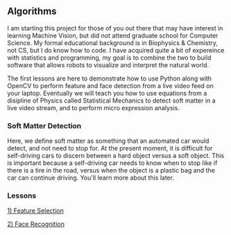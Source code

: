 <h2> Algorithms </h2>

<p>I am starting this project for those of you out there that may have interest in learning Machine Vision, but did not attend graduate school for Computer Science.  My formal educational background is in Biophysics & Chemistry, not CS, but I do know how to code.  I have acquired quite a bit of expereince with statistics and programming,  my goal is to combine the two to build software that allows robots to visualize and interpret the natural world.</p>

<p>The first lessons are here to demonstrate how to use Python along with OpenCV to perform feature and face detection from a live video feed on your laptop. Eventually we will teach you how to use equations from a disipline of Physics called Statistical Mechanics to detect soft matter in a live video stream, and to perform micro expression analysis.</p>

<h3>Soft Matter Detection</h3>

<p>Here, we define soft matter as something that an automated car would detect, and not need to stop for.  At the present moment, it is difficult for self-driving cars to discern between a hard object versus a soft object. This is important because a self-driving car needs to know when to stop like if there is a tire in the road, versus when the object is a plastic bag and the car can continue driving.  You'll learn more about this later.</p>


<h3>Lessons</h3>

<a href="https://github.com/jchiefelk/Algorithms/tree/master/feature_selection">1) Feature Selection</a>

<a href="https://github.com/jchiefelk/Algorithms/tree/master/facerecognition">2) Face Recognition</a>
